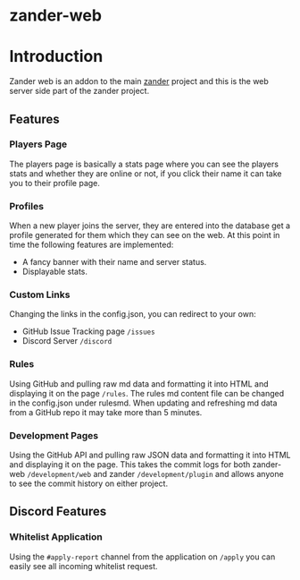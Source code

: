 # zander-web

# Introduction
Zander web is an addon to the main [zander](https://github.com/shadowolfyt/zander) project and this is the web server side part of the zander project.

## Features
### Players Page
The players page is basically a stats page where you can see the players stats and whether they are online or not, if you click their name it can take you to their profile page.

### Profiles
When a new player joins the server, they are entered into the database get a profile generated for them which they can see on the web. At this point in time the following features are implemented:
 - A fancy banner with their name and server status.
 - Displayable stats.

### Custom Links
Changing the links in the config.json, you can redirect to your own:
 - GitHub Issue Tracking page `/issues`
 - Discord Server `/discord`

### Rules
Using GitHub and pulling raw md data and formatting it into HTML and displaying it on the page `/rules`.
The rules md content file can be changed in the config.json under rulesmd.
When updating and refreshing md data from a GitHub repo it may take more than 5 minutes.

### Development Pages
Using the GitHub API and pulling raw JSON data and formatting it into HTML and displaying it on the page. This takes the commit logs for both zander-web `/development/web` and zander `/development/plugin` and allows anyone to see the commit history on either project.

## Discord Features
### Whitelist Application
Using the `#apply-report` channel from the application on `/apply` you can easily see all incoming whitelist request.
